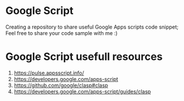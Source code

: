 # Google Script

Creating a repository to share useful Google Apps scripts code snippet; Feel free to share your code sample with me :)



















# Google Script usefull resources
1. https://pulse.appsscript.info/
2. https://developers.google.com/apps-script
3. https://github.com/google/clasp#clasp
4. https://developers.google.com/apps-script/guides/clasp


